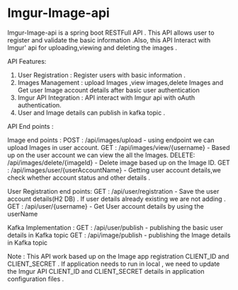 # Imgur-Image-api

Imgur-Image-api is a spring boot RESTFull API . This API allows user to register and validate the basic information .Also, this API Interact with Imgur' api for uploading,viewing and deleting the images .


API Features:

1) User Registration : Register users with basic information .
2) Images Management : upload Images ,view images,delete Images and Get user Image account details after basic user authentication
3) Imgur API Integration : API interact with Imgur api with oAuth authentication.
4) User and Image details can publish in kafka topic .

API End points :

 Image end points : 
      POST :  /api/images/upload  - using endpoint we can upload Images in user account.
      GET :   /api/images/view/{username} - Based up on the user account we can view the all the Images.
      DELETE: /api/images/delete/{imageId} - Delete image based up on the Image ID.
      GET :   /api/images/user/{userAccountName} - Getting user account details,we check whether account status and other details .

 User Registration end points:
      GET :   /api/user/registration  - Save the user account details(H2 DB) . If user details already existing we are not adding .
      GET :   /api/user/{username}  -  Get User account details by using the userName 

 Kafka Implementation :
      GET :   /api/user/publish - publishing the basic user details in Kafka topic
      GET :   /api/image/publish - publishing the Image details in Kafka topic 
    
Note : This API work based up on the Image app registration CLIENT_ID and CLIENT_SECRET . If application needs to run in local , we need to update the Imgur API CLIENT_ID and CLIENT_SECRET details in application configuration files .


